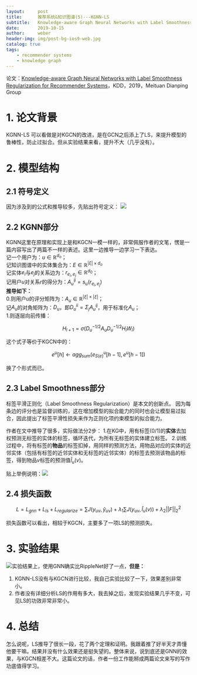 ```yaml
---
layout:     post
title:      推荐系统&知识图谱(5)---KGNN-LS
subtitle:   Knowledge-aware Graph Neural Networks with Label Smoothness Regularization for Recommender Systems
date:       2019-10-15
author:     weber
header-img: img/post-bg-ios9-web.jpg
catalog: true
tags:
    - recommender systems
    - knowledge graph
---
```

论文：[Knowledge-aware Graph Neural Networks with Label Smoothness Regularization for Recommender Systems](https://arxiv.org/abs/1905.04413)，KDD，2019，Meituan Dianping Group

# 1. 论文背景
KGNN-LS 可以看做是对KGCN的改进，是在GCN之后添上了LS，来提升模型的鲁棒性，防止过拟合。但从实验结果来看，提升不大（几乎没有）。
# 2. 模型结构
## 2.1 符号定义
因为涉及到的公式和推导较多，先贴出符号定义：
![](https://tva1.sinaimg.cn/large/00831rSTly1gcvto9dy8cj30ih0h3tc1.jpg)
## 2.2 KGNN部分
KGNN这里在原理和实现上是和KGCN一模一样的，非常佩服作者的文笔，愣是一篇内容写出了两篇不一样的表述。这里一边推导一边学习一下表达。  
记一个用户为：$u \in \mathbb{R}^{d_o}$；  
记知识图谱中的实体集合为：$E \in \mathbb{R}^{| \xi| \times d_o}$  
记实体$e_i$与$e_j$的关系边为：$r_{e_i,e_j} \in \mathbb{R}^{d_0}$；    
记用户$u$对关系$r$的得分为：$A^{ij}_u=s_u(r_{e_i,e_j})$  
**推导如下：**  
0.则用户$u$的评分矩阵为：$A_u \in  \mathbb{R}^{| \xi| \times | \xi| }$；  
记$A_u$的对角矩阵为：$D_u$，即$D_u^{ii}=\Sigma _j A_u^{ij}$，用于标准化$A_u$；  
1.则逐层向前传播：

$$H_{l+1}=\sigma(D_u^{-1/2}A_uD_u^{-1/2}H_lW_l)$$

这个式子等价于KGCN中的：

$$e^u[h] \leftarrow agg_{sum}(e^u_{S(e)}[h-1],e^u[h-1])$$

换了个形式而已。

## 2.3 Label Smoothness部分
标签平滑正则化（Label Smoothness Regularization）是本文的创新点。
因为每条边的评分也是监督训练的，这在增加模型的拟合能力的同时也会让模型易过拟合，因此提出了标签平滑性损失来作为正则化项约束模型的拟合能力。

作者在文中推导了很多，实际做法分2步：
1.在KG中，用有标签(0/1)的**实体**去加权预测无标签的实体的标签，循环迭代，为所有无标签的实体建立标签。
2.训练过程中，将有标签的**物品**的标签扣掉，用同样的预测方法，用物品对应的实体的近邻实体（包括有标签的近邻实体和无标签的近邻实体）的标签去预测该物品的标签，得到物品$v$标签的预测值$\hat{l}_u(v)$。

贴上举例说明：![](https://tva1.sinaimg.cn/large/00831rSTly1gcvto9uij6j30t40p3763.jpg)

## 2.4 损失函数
$$L=L_{gnn}+L_{ls}+L_{regularize}=\sum J(y_{uv}, \hat{y}_{uv})+\lambda_1 \sum J(y_{uv}, \hat{l}_{u}(v))+\lambda_2 ||F||^2_2$$

损失函数可以看出，相较于KGCN，主要多了一项LS的预测损失。
# 3. 实验结果
![](https://tva1.sinaimg.cn/large/00831rSTly1gcvtoaefitj30hn08pjsn.jpg)实验结果上，使用GNN确实比RippleNet好了一点，**但是：**  
1. KGNN-LS没有与KGCN进行比较，我自己实验比较了一下，效果差别非常小。
2. 作者没有详细分析LS的作用有多大，我去掉之后，发现实验结果几乎不变，可见LS的功效非常非常小。
# 4. 总结
怎么说呢，LS推导了很长一段，花了两个定理和证明。我跟着推了好半天才弄懂他要干嘛。结果并没有什么效果还是挺失望的。整体来说，说到底还是GNN的效果，与KGCN相差不大。这篇论文的话，作者一份工作能掰成两篇论文来写的写作功底值得学习。
